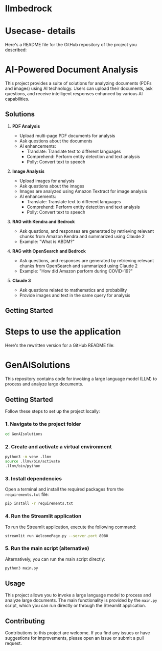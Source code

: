 # llmbedrock

# Usecase- details

Here's a README file for the GitHub repository of the project you described:

# AI-Powered Document Analysis

This project provides a suite of solutions for analyzing documents (PDFs and images) using AI technology. Users can upload their documents, ask questions, and receive intelligent responses enhanced by various AI capabilities.

## Solutions

1. **PDF Analysis**
   - Upload multi-page PDF documents for analysis
   - Ask questions about the documents
   - AI enhancements:
     - Translate: Translate text to different languages
     - Comprehend: Perform entity detection and text analysis
     - Polly: Convert text to speech

2. **Image Analysis**
   - Upload images for analysis
   - Ask questions about the images
   - Images are analyzed using Amazon Textract for image analysis
   - AI enhancements:
     - Translate: Translate text to different languages
     - Comprehend: Perform entity detection and text analysis
     - Polly: Convert text to speech

3. **RAG with Kendra and Bedrock**
   - Ask questions, and responses are generated by retrieving relevant chunks from Amazon Kendra and summarized using Claude 2
   - Example: "What is ABDM?"

4. **RAG with OpenSearch and Bedrock**
   - Ask questions, and responses are generated by retrieving relevant chunks from OpenSearch and summarized using Claude 2
   - Example: "How did Amazon perform during COVID-19?"

5. **Claude 3**
   - Ask questions related to mathematics and probability
   - Provide images and text in the same query for analysis

## Getting Started


# Steps to use the application


Here's the rewritten version for a GitHub README file:

# GenAISolutions

This repository contains code for invoking a large language model (LLM) to process and analyze large documents.

## Getting Started

Follow these steps to set up the project locally:

### 1. Navigate to the project folder

```bash
cd GenAIsolutions
```

### 2. Create and activate a virtual environment

```bash
python3 -m venv .llmv
source .llmv/bin/activate
.llmv/bin/python
```

### 3. Install dependencies

Open a terminal and install the required packages from the `requirements.txt` file:

```bash
pip install -r requirements.txt
```

### 4. Run the Streamlit application

To run the Streamlit application, execute the following command:

```bash
streamlit run WelcomePage.py --server.port 8080
```

### 5. Run the main script (alternative)

Alternatively, you can run the main script directly:

```bash
python3 main.py
```

## Usage

This project allows you to invoke a large language model to process and analyze large documents. The main functionality is provided by the `main.py` script, which you can run directly or through the Streamlit application.

## Contributing

Contributions to this project are welcome. If you find any issues or have suggestions for improvements, please open an issue or submit a pull request.
